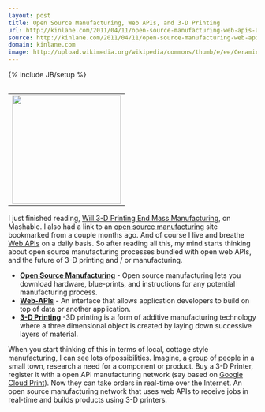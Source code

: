 ```yaml
---
layout: post
title: Open Source Manufacturing, Web APIs, and 3-D Printing
url: http://kinlane.com/2011/04/11/open-source-manufacturing-web-apis-and-3-d-printing/
source: http://kinlane.com/2011/04/11/open-source-manufacturing-web-apis-and-3-d-printing/
domain: kinlane.com
image: http://upload.wikimedia.org/wikipedia/commons/thumb/e/ee/Ceramicprinting.jpg/220px-Ceramicprinting.jpg
---
```

{% include JB/setup %}<table width="50" align="right">
     <tbody>
          <tr>
               <td align="center">
                    <a title="3D Printing" href="http://en.wikipedia.org/wiki/3D_printing"><img class="thumbimage" src="http://upload.wikimedia.org/wikipedia/commons/thumb/e/ee/Ceramicprinting.jpg/220px-Ceramicprinting.jpg" alt="" width="220" height="220" /></a>
               </td>
          </tr>
     </tbody>
</table>I just finished reading, <a title="Will 3-D Printing End Mass Manufacturing" href="http://mashable.com/2011/04/10/3d-printing-pics/">Will 3-D Printing End Mass Manufacturing</a>, on Mashable. I also had a link to an <a title="open source manufacturing" href="http://p2pfoundation.net/Open_Source_Manufacturing_Tools">open source manufacturing</a> site bookmarked from a couple months ago. And of course I live and breathe <a title="Web APIs" href="http://blog.apievangelist.com/">Web APIs</a> on a daily basis. So after reading all this, my mind starts thinking about open source manufacturing processes bundled with open web APIs, and the future of 3-D printing and / or manufacturing.
<ul class="mainlist">
     <li>
          <strong><a title="Open Source Manufacturing" href="http://p2pfoundation.net/Open_Source_Manufacturing_Tools">Open Source Manufacturing</a></strong> - Open source manufacturing lets you download hardware, blue-prints, and instructions for any potential manufacturing process.
     </li>
     <li>
          <strong><a title="Web APIs" href="http://blog.apievangelist.com">Web-APIs</a></strong> - An interface that allows application developers to build on top of data or another application.
     </li>
     <li>
          <strong><a title="3-D Printing" href="http://en.wikipedia.org/wiki/3D_printing">3-D Printing</a></strong> -3D printing is a form of additive manufacturing technology where a three dimensional object is created by laying down successive layers of material.
     </li>
</ul>When you start thinking of this in terms of local, cottage style manufacturing, I can see lots ofpossibilities. Imagine, a group of people in a small town, research a need for a component or product. Buy a 3-D Printer, register it with a open API manufacturing network (say based on <a title="Google Cloud Print" href="http://code.google.com/apis/cloudprint/docs/proxyinterfaces.html">Google Cloud Print</a>). Now they can take orders in real-time over the Internet. An open source manufacturing network that uses web APIs to receive jobs in real-time and builds products using 3-D printers.